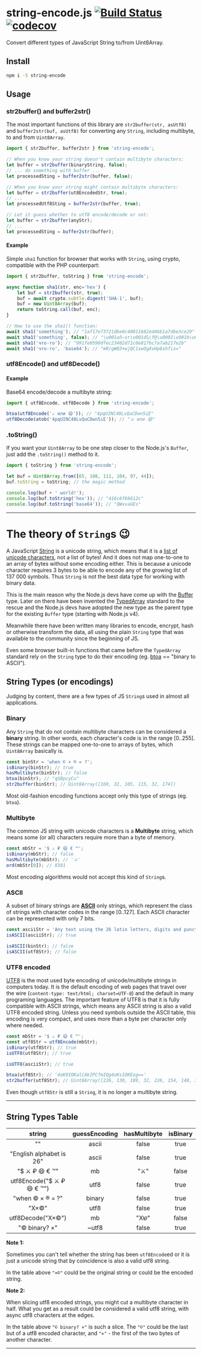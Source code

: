 # string-encode.js [![Build Status](https://travis-ci.org/duzun/string-encode.js.svg?branch=master)](https://travis-ci.org/duzun/string-encode.js) [![codecov](https://codecov.io/gh/duzun/string-encode.js/branch/master/graph/badge.svg)](https://codecov.io/gh/duzun/string-encode.js)

Convert different types of JavaScript String to/from Uint8Array.

## Install

```sh
npm i -S string-encode
```

## Usage

### str2buffer() and buffer2str()

The most important functions of this library are `str2buffer(str, asUtf8)` and `buffer2str(buf, asUtf8)`
for converting any `String`, including multibyte, to and from `Uint8Array`.

```js
import { str2buffer, buffer2str } from 'string-encode';

// When you know your string doesn't contain multibyte characters:
let buffer = str2buffer(binaryString, false);
// ... do something with buffer ...
let processedSting = buffer2str(buffer, false);

// When you know your string might contain multibyte characters:
let buffer = str2buffer(ut8EncodedStr, true);
// ...
let processedUtf8Sting = buffer2str(buffer, true);

// Let it guess whether to utf8 encode/decode or not:
let buffer = str2buffer(anyStr);
// ...
let processedSting = buffer2str(buffer);

```

#### Example

Simple `sha1` function for browser that works with `String`, using crypto, compatible with the PHP counterpart:

```js
import { str2buffer, toString } from 'string-encode';

async function sha1(str, enc='hex') {
    let buf = str2buffer(str, true);
    buf = await crypto.subtle.digest('SHA-1', buf);
    buf = new Uint8Array(buf);
    return toString.call(buf, enc);
}

// How to use the sha1() function:
await sha1('something'); // "1af17e73721dbe0c40011b82ed4bb1a7dbe3ce29"
await sha1('something', false); // "\u001añ~sr\u001d¾\f@\u0001\u001b\u0082íK±§ÛãÎ)"
await sha1('что-то'); // "991fe0590dfec23402d71c0e817bc7a7ab217e2b"
await sha1('что-то', 'base64'); // "mR/gWQ3+wjQC1xwOgXvHp6shfis="
```

### utf8Encode() and utf8Decode()

#### Example

Base64 encode/decode a multibyte string:

```js
import { utf8Encode, utf8Decode } from 'string-encode';

btoa(utf8Encode('⚔ или 😄')); // "4pqUINC40LvQuCDwn5iE"
utf8Decode(atob('4pqUINC40LvQuCDwn5iE')); // "⚔ или 😄"
```

### .toString()

If you want your `Uint8Array` to be one step closer to the Node.js's `Buffer`,
just add the `.toString()` method to it.

```js
import { toString } from 'string-encode';

let buf = Uint8Array.from([65, 108, 111, 104, 97, 44]);
buf.toString = toString; // the magic method

console.log(buf + ' world!');
console.log(buf.toString('hex')); // "416c6f68612c"
console.log(buf.toString('base64')); // "QWxvaGEs"
```

---

# The theory of `String`s 😉

A JavaScript [String](https://developer.mozilla.org/en-US/docs/Web/JavaScript/Reference/Global_Objects/String) is a unicode string, which means that it is a [list of unicode characters](https://en.wikipedia.org/wiki/List_of_Unicode_characters), not a list of bytes!
And it does not map one-to-one to an array of bytes without some encoding either.
This is because a unicode character requires 3 bytes to be able to encode any of the growing list of 137 000 symbols.
Thus `String` is not the best data type for working with binary data.

This is the main reason why the Node.js devs have come up with the [Buffer](https://nodejs.org/api/buffer.html) type.
Later on there have been invented the [TypedArray](https://developer.mozilla.org/en-US/docs/Web/JavaScript/Reference/Global_Objects/TypedArray) standard to the rescue and the Node.js devs have adopted the new type as the parent type for the existing `Buffer` type (starting with Node.js v4).

Meanwhile there have been written many libraries to encode, encrypt, hash or otherwise transform the data, all using the plain `String` type that was available to the community since the beginning of JS.

Even some browser built-in functions that came before the `TypedArray` standard rely on the `String` type to do their encoding (eg. [btoa](https://developer.mozilla.org/en-US/docs/Web/API/WindowOrWorkerGlobalScope/btoa) == "binary to ASCII").

## String Types (or encodings)

Judging by content, there are a few types of JS `String`s used in almost all applications.

### Binary

Any `String` that do not contain multibyte characters can be considered a **binary** string.
In other words, each character's code is in the range [0..255].
These strings can be mapped one-to-one to arrays of bytes, which `Uint8Array` basically is.

```js
const binStr = 'when © × ® = ?';
isBinary(binStr); // true
hasMultibyte(binStr); // false
btoa(binStr); // "qSBpcyCu"
str2buffer(binStr); // Uint8Array([169, 32, 105, 115, 32, 174])
```

Most old-fashion encoding functions accept only this type of strings (eg. `btoa`).

### Multibyte

The common JS string with unicode characters is a **Multibyte** string,
which means some (or all) characters require more than a byte of memory.

```js
const mbStr = '$ ⚔ ₽ 😄 € ™';
isBinary(mbStr); // false
hasMultibyte(mbStr); // '⚔'
ord(mbStr[0]); // 8381
```

Most encoding algorithms would not accept this kind of `String`s.

### ASCII

A subset of binary strings are [**ASCII**](https://www.asciitable.com/) only strings,
which represent the class of strings with character codes in the range [0..127].
Each ASCII character can be represented with only 7 bits.

```js
const asciiStr = 'Any text using the 26 latin letters, digits and punctuation!';
isASCII(asciiStr); // true

isASCII(binStr); // false
isASCII(utf8Str); // false
```

### UTF8 encoded

[UTF8](https://en.wikipedia.org/wiki/UTF-8) is the most used byte encoding of unicode/multibyte strings in computers today. It is the default encoding of web pages that travel over the wire (`content-type: text/html; charset=UTF-8`) and the default in many programing languages.
The important feature of UTF8 is that it is fully compatible with ASCII strings, which means any ASCII string is also a valid UTF8 encoded string. Unless you need symbols outside the ASCII table, this encoding is very compact, and uses more than a byte per character only where needed.

```js
const mbStr = '$ ⚔ ₽ 😄 € ™';
const utf8Str = utf8Encode(mbStr);
isBinary(utf8Str); // true
isUTF8(utf8Str); // true

isUTF8(asciiStr); // true

btoa(utf8Str); // '4oK9IOKalCAkIPCfmIQg4oKsIOKEog=='
str2buffer(utf8Str); // Uint8Array([226, 130, 189, 32, 226, 154, 148, 32, 36, 32, 240, 159, 152, 132, 32, 226, 130, 172, 32, 226, 132, 162])
```

Even though `utf8Str` is still a `String`, it is no longer a multibyte string.

---

## String Types Table

|           string          | guessEncoding | hasMultibyte | isBinary | isASCII | isUTF8 | utf8bytes |
|:-------------------------:|:-------------:|:------------:|:--------:|:-------:|:------:|:---------:|
|             ""            |     ascii     |     false    |   true   |   true  |  true  |     0     |
|  "English alphabet is 26" |     ascii     |     false    |   true   |   true  |  true  |     0     |
|       "$ ⚔ ₽ 😄 € ™"       |       mb      |      "⚔"     |   false  |  false  |  false |   false   |
| utf8Encode("$ ⚔ ₽ 😄 € ™") |      utf8     |     false    |   true   |  false  |  true  |     16    |
|      "when © × ® = ?"     |     binary    |     false    |   true   |  false  |  false |   false   |
|            "X×©"          |      utf8     |     false    |   true   |  false  |  true  |     2     |
|      utf8Decode("X×©")    |       mb      |      "Xש"    |   false  |  false  |  false |   false   |
|       "© binary? ×"       |     ~utf8     |     false    |   true   |  false  |  false | false \| 2 |

**Note 1:**

Sometimes you can't tell whether the string has been `utf8Encode`ed
or it is just a unicode string that by coincidence is also a valid utf8 string.

In the table above `"×©"` could be the original string or could be the encoded string.

**Note 2:**

When slicing utf8 encoded strings, you might cut a multibyte character in half.
What you get as a result could be considered a valid utf8 string, with async utf8 characters at the edges.

In the table above `"© binary? ×"` is such a slice.
The `"©"` could be the last but of a utf8 encoded character,
and `"×"` - the first of the two bytes of another character.

---
